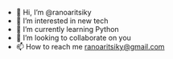 - 👋 Hi, I’m @ranoaritsiky
- 👀 I’m interested in new tech
- 🌱 I’m currently learning Python
- 💞️ I’m looking to collaborate on you
- 📫 How to reach me ranoaritsiky@gmail.com

<!---
ranoaritsiky/ranoaritsiky is a ✨ special ✨ repository because its `README.md` (this file) appears on your GitHub profile.
You can click the Preview link to take a look at your changes.
--->
